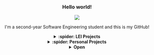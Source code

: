<div align="center">
  <h3>Hello world!</h3>
  <p>
    <img src="https://media1.giphy.com/media/v1.Y2lkPTc5MGI3NjExZ3V1aXdqNGVnYnp0dmN2aGFpbmVuYWpwamtncGZjeWw3NW52MjBvNSZlcD12MV9pbnRlcm5hbF9naWZfYnlfaWQmY3Q9Zw/9tZc9Mzo9K0yOYx38U/giphy.gif"/>
  </p>
  <p align="center">I'm a second-year Software Engineering student and this is my GitHub!</p>
  
  <details>
    <summary><b> :spider: LEI Projects</b></summary>
    <details>
      <summary>1st Year</summary>
      <a href="https://github.com/deboravcaetano/LI2" target="_blank">LI2</a>
    </details>
    <details>
      <summary>2nd Year</summary>
      <p>Coming soon >_< </p>
    </details>
  </details>

  <details>
    <summary><b> :spider: Personal Projects</b></summary>
    <a href="https://github.com/deboravcaetano/Immutable-Towers" target="_blank">Immutable-Towers</a>
  </details>

  <details>
    <summary><b>Open</b></summary>
    <p>
      <img src="https://i.pinimg.com/736x/5b/37/41/5b3741dd6533189b0063367ddd6c1bd0.jpg" width="300" alt="Open image"/>
    </p>
  </details>
</div>

